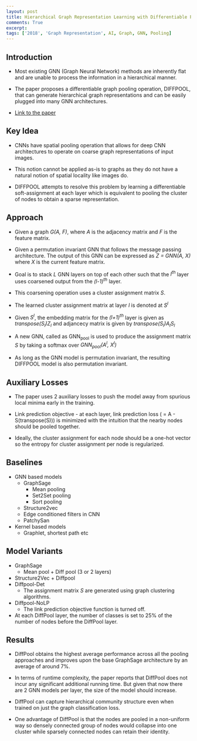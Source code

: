 ```yaml
---
layout: post
title: Hierarchical Graph Representation Learning with Differentiable Pooling
comments: True
excerpt: 
tags: ['2018', 'Graph Representation', AI, Graph, GNN, Pooling]
---
```


## Introduction

* Most existing GNN (Graph Neural Network) methods are inherently flat and are unable to process the information in a hierarchical manner.

* The paper proposes a differentiable graph pooling operation, DIFFPOOL, that can generate hierarchical graph representations and can be easily plugged into many GNN architectures.

* [Link to the paper](https://arxiv.org/abs/1806.08804)

## Key Idea

* CNNs have spatial pooling operation that allows for deep CNN architectures to operate on coarse graph representations of input images.

* This notion cannot be applied as-is to graphs as they do not have a natural notion of spatial locality like images do.

* DIFFPOOL attempts to resolve this problem by learning a differentiable soft-assignment at each layer which is equivalent to pooling the cluster of nodes to obtain a sparse representation.

## Approach

* Given a graph *G(A, F)*, where *A* is the adjacency matrix and *F* is the feature matrix.

* Given a permutation invariant GNN that follows the message passing architecture. The output of this GNN can be expressed as *Z = GNN(A, X)* where *X* is the current feature matrix.

* Goal is to stack *L* GNN layers on top of each other such that the *l<sup>th</sup>* layer uses coarsened output from the  *(l-1)<sup>th</sup>* layer.

* This coarsening operation uses a cluster assignment matrix *S*.

* The learned cluster assignment matrix at layer *l* is denoted at *S<sup>l</sup>*

* Given *S<sup>l</sup>*, the embedding matrix for the *(l+1)<sup>th</sup>* layer is given as *transpose(S<sub>l</sub>)Z<sub>l</sub>* and adjancecy matrix is given by *transpose(S<sub>l</sub>)A<sub>l</sub>S<sub>l</sub>*

* A new GNN, called as GNN<sub>pool</sub> is used to produce the assignment matrix *S* by taking a softmax over *GNN<sub>pool</sub>(A<sup>l</sup>, X<sup>l</sup>)*

* As long as the GNN model is permutation invariant, the resulting DIFFPOOL model is also permutation invariant.

## Auxiliary Losses

* The paper uses 2 auxiliary losses to push the model away from spurious local minima early in the training.

* Link prediction objective - at each layer, link prediction loss ( = A - S(transpose(S))) is minimized with the intuition that the nearby nodes should be pooled together.

* Ideally, the cluster assignment for each node should be a one-hot vector so the entropy for cluster assignment per node is regularized.

## Baselines

* GNN based models
  * GraphSage
    * Mean pooling
    * Set2Set pooling
    * Sort pooling
  * Structure2vec
  * Edge conditioned filters in CNN
  * PatchySan
* Kernel based models
  * Graphlet, shortest path etc

## Model Variants

* GraphSage
  * Mean pool + Diff pool (3 or 2 layers)
* Structure2Vec + Diffpool
* Diffpool-Det
  * The assignment matrix *S* are generated using graph clustering algorithms.
* Diffpool-NoLP
  * The link prediction objective function is turned off.
* At each DiffPool layer, the number of classes is set to 25% of the number of nodes before the DiffPool layer.

## Results

* DiffPool obtains the highest average performance across all the pooling approaches and improves upon the base GraphSage architecture by an average of around 7%.

* In terms of runtime complexity, the paper reports that DiffPool does not incur any significant additional running time. But given that now there are 2 GNN models per layer, the size of the model should increase.

* DiffPool can capture hierarchical community structure even when trained on just the graph classification loss.

* One advantage of DiffPool is that the nodes are pooled in a non-uniform way so densely connected group of nodes would collapse into one cluster while sparsely connected nodes can retain their identity.